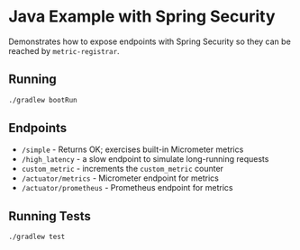 # Java Example with Spring Security
Demonstrates how to expose endpoints with Spring Security so they can be reached by `metric-registrar`.

## Running
```bash
./gradlew bootRun
```

## Endpoints
- `/simple` - Returns OK; exercises built-in Micrometer metrics
- `/high_latency` - a slow endpoint to simulate long-running requests
- `custom_metric` - increments the `custom_metric` counter
- `/actuator/metrics` - Micrometer endpoint for metrics
- `/actuator/prometheus` - Prometheus endpoint for metrics

## Running Tests
```bash
./gradlew test
```
